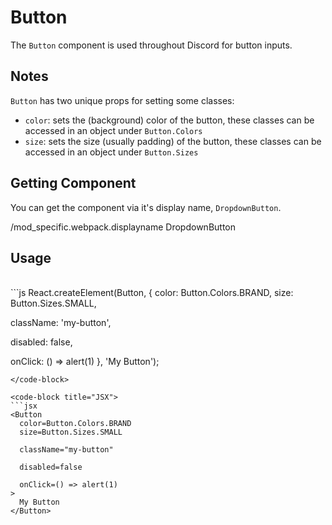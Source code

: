 # Button

The `Button` component is used throughout Discord for button inputs.


## Notes

`Button` has two unique props for setting some classes:
 - `color`: sets the (background) color of the button, these classes can be accessed in an object under `Button.Colors`
 - `size`: sets the size (usually padding) of the button, these classes can be accessed in an object under `Button.Sizes`


## Getting Component

You can get the component via it's display name, `DropdownButton`.
<br>

/mod_specific.webpack.displayname DropdownButton

## Usage
<br>

<code-group>
<code-block title="JS" active>
```js
React.createElement(Button, {
  color: Button.Colors.BRAND,
  size: Button.Sizes.SMALL,

  className: 'my-button',

  disabled: false,

  onClick: () => alert(1)
}, 'My Button');
```
</code-block>

<code-block title="JSX">
```jsx
<Button
  color=Button.Colors.BRAND
  size=Button.Sizes.SMALL

  className="my-button"

  disabled=false

  onClick=() => alert(1)
>
  My Button
</Button>
```
</code-block>
</code-group>
